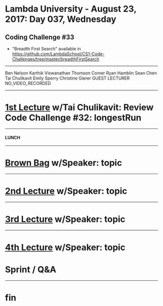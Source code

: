 # Lambda University - August 23, 2017: Day 037, Wednesday
## Coding Challenge #33
- "Breadth First Search" available in https://github.com/LambdaSchool/CS1-Code-Challenges/tree/master/breadthFirstSearch
***
Ben Nelson
Karthik Viswanathan
Thomson Comer
Ryan Hamblin
Sean Chen
Tai Chulikavit
Emily Sperry
Christine Gierer
GUEST LECTURER
NO_VIDEO_RECORDED
***
# [1st Lecture](https://youtu.be/zOhzTE6XtYE) w/Tai Chulikavit: Review Code Challenge #32: longestRun

***
#### LUNCH
***
# [Brown Bag](VIDEO_RECORDED_NOT_POSTED) w/Speaker: topic
***
# [2nd Lecture](VIDEO_RECORDED_NOT_POSTED) w/Speaker: topic
***
# [3rd Lecture](VIDEO_RECORDED_NOT_POSTED) w/Speaker: topic
***
# [4th Lecture](VIDEO_RECORDED_NOT_POSTED) w/Speaker: topic
# Sprint / Q&A
***
# fin
